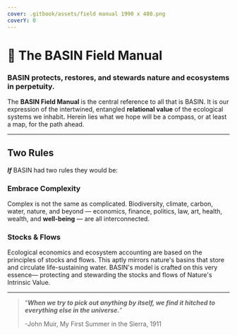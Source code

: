 ```yaml
---
cover: .gitbook/assets/field manual 1990 x 480.png
coverY: 0
---
```


# 📕 The BASIN Field Manual

### BASIN protects, restores, and stewards nature and ecosystems in perpetuity.

The **BASIN Field Manual** is the central reference to all that is BASIN. It is our expression of the intertwined, entangled **relational value** of the ecological systems we inhabi&#x74;**.** Herein lies what we hope will be a compass, or at least a map, for the path ahead.

***

## Two Rules

_**If**_ BASIN had two rules they would be:

### Embrace Complexity

Complex is not the same as complicated. Biodiversity, climate, carbon, water, nature, and beyond — economics, finance, politics, law, art, health, wealth, and **well-being** — are all interconnected.

### Stocks & Flows

Ecological economics and ecosystem accounting are based on the principles of stocks and flows. This aptly mirrors nature's basins that store and circulate life-sustaining water. BASIN's model is crafted on this very essence— protecting and stewarding the stocks and flows of Nature's Intrinsic Value.

***

> “_**When we try to pick out anything by itself, we find it hitched to everything else in the universe.**_”&#x20;
>
> -John Muir, My First Summer in the Sierra, 1911
